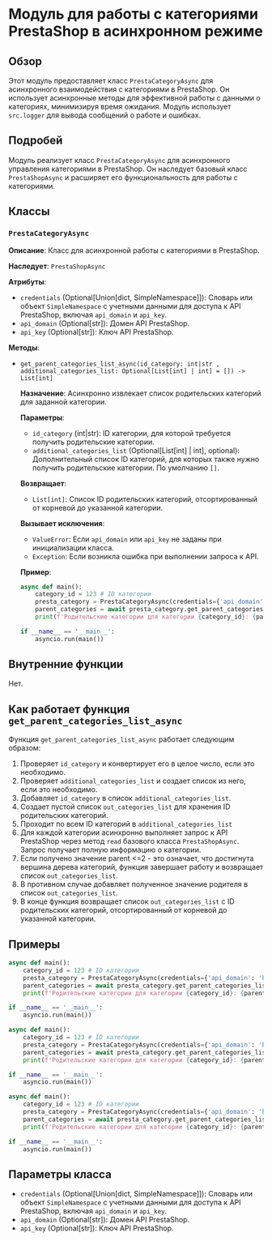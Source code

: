 # Модуль для работы с категориями PrestaShop в асинхронном режиме

## Обзор

Этот модуль предоставляет класс `PrestaCategoryAsync` для асинхронного взаимодействия с категориями в PrestaShop. 
Он использует асинхронные методы для эффективной работы с данными о категориях, минимизируя время ожидания. 
Модуль использует `src.logger` для вывода сообщений о работе и ошибках.

## Подробей

Модуль реализует класс `PrestaCategoryAsync` для асинхронного управления категориями в PrestaShop. 
Он наследует базовый класс `PrestaShopAsync` и расширяет его функциональность для работы с категориями.

## Классы

### `PrestaCategoryAsync`

**Описание**: Класс для асинхронной работы с категориями в PrestaShop.

**Наследует**: `PrestaShopAsync`

**Атрибуты**:

- `credentials` (Optional[Union[dict, SimpleNamespace]]): Словарь или объект `SimpleNamespace` с учетными данными для доступа к API PrestaShop, 
    включая `api_domain` и `api_key`.
- `api_domain` (Optional[str]): Домен API PrestaShop.
- `api_key` (Optional[str]): Ключ API PrestaShop.

**Методы**:

- `get_parent_categories_list_async(id_category: int|str , additional_categories_list: Optional[List[int] | int] = []) -> List[int]`

    **Назначение**: Асинхронно извлекает список родительских категорий для заданной категории.

    **Параметры**:

    - `id_category` (int|str): ID категории, для которой требуется получить родительские категории.
    - `additional_categories_list` (Optional[List[int] | int], optional): Дополнительный список ID категорий, для которых также 
    нужно получить родительские категории. По умолчанию `[]`.

    **Возвращает**:

    - `List[int]`: Список ID родительских категорий, отсортированный от корневой до указанной категории.

    **Вызывает исключения**:

    - `ValueError`: Если `api_domain` или `api_key` не заданы при инициализации класса.
    - `Exception`: Если возникла ошибка при выполнении запроса к API.

    **Пример**:

    ```python
    async def main():
        category_id = 123 # ID категории
        presta_category = PrestaCategoryAsync(credentials={'api_domain': 'https://example.com', 'api_key': 'your_api_key'})
        parent_categories = await presta_category.get_parent_categories_list_async(category_id)
        print(f'Родительские категории для категории {category_id}: {parent_categories}')

    if __name__ == '__main__':
        asyncio.run(main())
    ```


## Внутренние функции

Нет.

## Как работает функция `get_parent_categories_list_async`

Функция `get_parent_categories_list_async` работает следующим образом:

1. Проверяет `id_category` и конвертирует его в целое число, если это необходимо. 
2. Проверяет `additional_categories_list` и создает список из него, если это необходимо. 
3. Добавляет `id_category` в список `additional_categories_list`.
4. Создает пустой список `out_categories_list` для хранения ID родительских категорий.
5. Проходит по всем ID категорий в `additional_categories_list`
6. Для каждой категории асинхронно выполняет запрос к API PrestaShop через метод `read` базового класса `PrestaShopAsync`. 
    Запрос получает полную информацию о категории.
7. Если получено значение parent <=2 - это означает, что достигнута вершина дерева категорий, функция завершает работу и возвращает 
    список `out_categories_list`.
8. В противном случае добавляет полученное значение родителя в список `out_categories_list`. 
9. В конце функция возвращает список `out_categories_list` с ID родительских категорий, отсортированный от корневой до указанной 
    категории.


## Примеры

```python
async def main():
    category_id = 123 # ID категории
    presta_category = PrestaCategoryAsync(credentials={'api_domain': 'https://example.com', 'api_key': 'your_api_key'})
    parent_categories = await presta_category.get_parent_categories_list_async(category_id)
    print(f'Родительские категории для категории {category_id}: {parent_categories}')

if __name__ == '__main__':
    asyncio.run(main())
```
```python
async def main():
    category_id = 123 # ID категории
    presta_category = PrestaCategoryAsync(credentials={'api_domain': 'https://example.com', 'api_key': 'your_api_key'})
    parent_categories = await presta_category.get_parent_categories_list_async(category_id, [100, 101])
    print(f'Родительские категории для категории {category_id}: {parent_categories}')

if __name__ == '__main__':
    asyncio.run(main())
```
```python
async def main():
    category_id = 123 # ID категории
    presta_category = PrestaCategoryAsync(credentials={'api_domain': 'https://example.com', 'api_key': 'your_api_key'})
    parent_categories = await presta_category.get_parent_categories_list_async(category_id, 100)
    print(f'Родительские категории для категории {category_id}: {parent_categories}')

if __name__ == '__main__':
    asyncio.run(main())
```


## Параметры класса

- `credentials` (Optional[Union[dict, SimpleNamespace]]): Словарь или объект `SimpleNamespace` с учетными данными для доступа к API PrestaShop, 
    включая `api_domain` и `api_key`.
- `api_domain` (Optional[str]): Домен API PrestaShop.
- `api_key` (Optional[str]): Ключ API PrestaShop.
